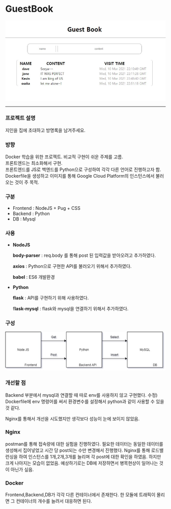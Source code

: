 # GuestBook

![/image/readme.JPG](/image/readme.JPG)

------

### 프로젝트 설명

지인을 집에 초대하고 방명록을 남겨주세요. 



### 방향

Docker 학습을 위한 프로젝트. 비교적 구현이 쉬운 주제를 고름.   
프론트엔드는 최소화해서 구현.   
프론트엔드를 JS로 백엔드를 Python으로 구성하여 각각 다른 언어로 진행하고자 함.   
Dockerfile을 생성하고 이미지를 통해 Google Cloud Platform의 인스턴스에서 불러오는 것이 주 목적.   



### 구분

- Frontend :  NodeJS + Pug  + CSS
- Backend : Python
- DB : Mysql



### 사용

- **NodeJS**

    **body-parser** :  req.body 를 통해 post 된 입력값을 받아오려고 추가하였다.

    **axios** : Python으로 구현한 API를 불러오기 위해서 추가하였다.

    **babel** : ES6 개발환경

- **Python**

    **flask** : API를 구현하기 위해 사용하였다. 

    f**lask-mysql** : flask와 mysql을 연결하기 위해서 추가하였다.



### 구성

![/image/readme2.jpg](/image/readme2.jpg)



### 개선할 점

Backend 부분에서 mysql과 연결할 때 따로 env를 사용하지 않고 구현했다. 
수정) Dockerfile에 env 명령어를 써서 환경변수를 설정해서 python과 같이 사용할 수 있을 것 같다.

Nginx를 통해서 개선을 시도했지만 생각보다 성능이 눈에 보이지 않았음.

### Nginx
postman를 통해 접속량에 대한 실험을 진행하였다. 필요한 데이터는 동일한 데이터를 생성해서 집어넣었고 시간 당 post되는 수만 변경해서 진행했다.
Nginx를 통해 로드밸런싱을 하여 인스턴스를 1개,2개,3개를 늘리며 각 post에 대한 확인을 하였음.
하지만 크게 나아지는 모습이 없었음. 예상하기로는 DB에 저장하면서 병목현상이 일어나는 것이 아닌가 싶음.

### Docker

Frontend,Backend,DB가 각각 다른 컨테이너에서 존재한다. 한 모듈에 트래픽이 몰리면 그 컨테이너의 개수를 늘려서 대응하면 된다.
